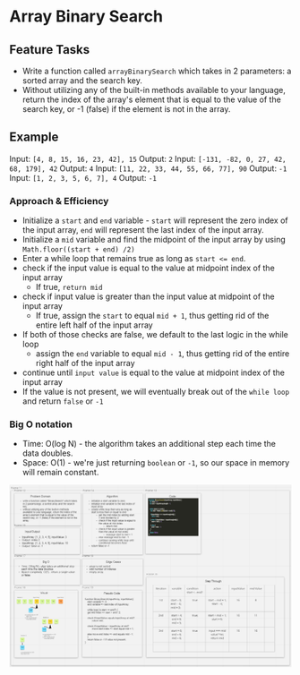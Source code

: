 # Array Binary Search

## Feature Tasks

- Write a function called `arrayBinarySearch` which takes in 2 parameters: a sorted array and the search key.
- Without utilizing any of the built-in methods available to your language, return the index of the array's element that is equal to the value of the search key, or -1 (false) if the element is not in the array.

## Example

Input: `[4, 8, 15, 16, 23, 42], 15` Output: `2`
Input: `[-131, -82, 0, 27, 42, 68, 179], 42` Output: `4`
Input: `[11, 22, 33, 44, 55, 66, 77], 90` Output: `-1`
Input: `[1, 2, 3, 5, 6, 7], 4`  Output: `-1`

### Approach & Efficiency

- Initialize a `start` and `end` variable - `start` will represent the zero index of the input array, `end` will represent the last index of the input array.
- Initialize a `mid` variable and find the midpoint of the input array by using `Math.floor((start + end) /2)`
- Enter a while loop that remains true as long as `start <= end`.
- check if the input value is equal to the value at midpoint index of the input array
  - If true, `return mid`
- check if input value is greater than the input value at midpoint of the input array
  - If true, assign the `start` to equal `mid + 1`, thus getting rid of the entire left half of the input array
- If both of those checks are false, we default to the last logic in the while loop
  - assign the `end` variable to equal `mid - 1`, thus getting rid of the entire right half of the input array
- continue until `input value` is equal to the value at midpoint index of the input array
- If the value is not present, we will eventually break out of the `while loop` and return `false` or `-1`

### Big O notation

- Time: O(log N) - the algorithm takes an additional step each time the data doubles.
- Space: O(1) - we're just returning `boolean` or `-1`, so our space in memory will remain constant.

![Whiteboard](../assets/arrayBinarySearch.PNG)
